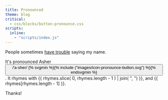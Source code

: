 ```yaml
---
title: Pronounced
theme: blog
critical:
  - css/blocks/button-pronounce.css
scripts:
  inline:
    - "scripts/index.js"
---
```

People sometimes [have trouble](https://twitter.com/ashur/status/1313899815823011840) saying my name.

It's pronounced <span class="[][ visually-hidden ][]">Asher</span> <button class="[][][ button-pronounce ]" aria-hidden="true">/'a-sher/ {% svgmin %}{% include ("images/icon-pronounce-button.svg") %}{% endsvgmin %}</button>. It rhymes with {{ rhymes.slice( 0, rhymes.length - 1 ) | join( ", ") }}, and {{ rhymes[rhymes.length - 1] }}.

Thanks!
